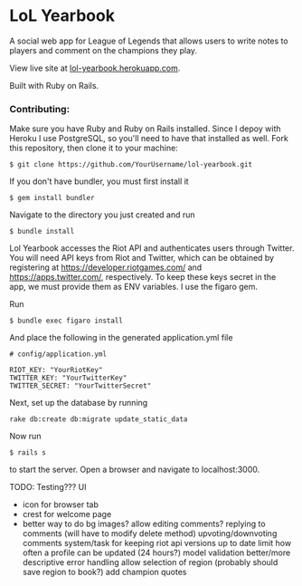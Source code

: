 # LoL Yearbook

A social web app for League of Legends that allows users to write notes to players and comment on the champions they play.

View live site at [lol-yearbook.herokuapp.com](lol-yearbook.herokuapp.com).

Built with Ruby on Rails.

### Contributing:

Make sure you have Ruby and Ruby on Rails installed. Since I depoy with Heroku I use PostgreSQL, so you'll need to have that installed as well. Fork this repository, then clone it to your machine:
```
$ git clone https://github.com/YourUsername/lol-yearbook.git

```

If you don't have bundler, you must first install it
```
$ gem install bundler
```

Navigate to the directory you just created and run
```
$ bundle install
```

Lol Yearbook accesses the Riot API and authenticates users through Twitter. You will need API keys from Riot and Twitter, which can be obtained by registering at https://developer.riotgames.com/ and https://apps.twitter.com/, respectively. To keep these keys secret in the app, we must provide them as ENV variables. I use the figaro gem.

Run 
```
$ bundle exec figaro install
```
And place the following in the generated application.yml file
```
# config/application.yml

RIOT_KEY: "YourRiotKey"
TWITTER_KEY: "YourTwitterKey"
TWITTER_SECRET: "YourTwitterSecret"
```

Next, set up the database by running
```
rake db:create db:migrate update_static_data
```

Now run
```
$ rails s
```
to start the server. Open a browser and navigate to localhost:3000.

TODO:
Testing???
UI
- icon for browser tab
- crest for welcome page
- better way to do bg images?
allow editing comments?
replying to comments (will have to modify delete method)
upvoting/downvoting comments
system/task for keeping riot api versions up to date
limit how often a profile can be updated (24 hours?)
model validation
better/more descriptive error handling
allow selection of region (probably should save region to book?)
add champion quotes



